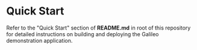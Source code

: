 # Quick Start

Refer to the "Quick Start" section of **README.md** in root of this repository for detailed instructions on building and deploying the Galileo demonstration application.